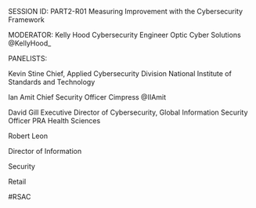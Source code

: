 SESSION ID: PART2-R01
Measuring Improvement with the Cybersecurity Framework

MODERATOR: Kelly Hood
Cybersecurity Engineer Optic Cyber Solutions @KellyHood_

PANELISTS:

Kevin Stine
Chief, Applied Cybersecurity Division
National Institute of Standards and Technology

Ian Amit
Chief Security Officer Cimpress @IIAmit

David Gill
Executive Director of Cybersecurity, Global Information Security Officer
PRA Health Sciences

Robert Leon

Director of Information

Security

Retail

#RSAC

